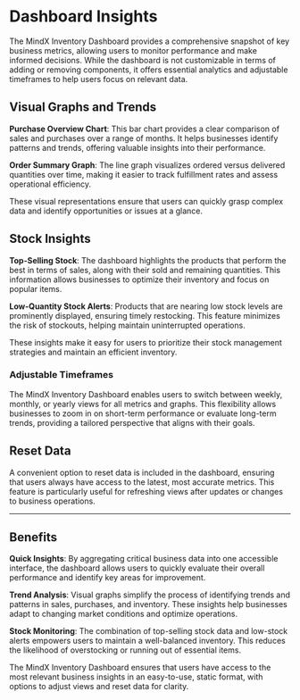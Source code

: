# **Dashboard Insights**

The MindX Inventory Dashboard provides a comprehensive snapshot of key business metrics, allowing users to monitor performance and make informed decisions. While the dashboard is not customizable in terms of adding or removing components, it offers essential analytics and adjustable timeframes to help users focus on relevant data.

## **Visual Graphs and Trends**

**Purchase Overview Chart**: This bar chart provides a clear comparison of sales and purchases over a range of months. It helps businesses identify patterns and trends, offering valuable insights into their performance.

**Order Summary Graph**: The line graph visualizes ordered versus delivered quantities over time, making it easier to track fulfillment rates and assess operational efficiency.

These visual representations ensure that users can quickly grasp complex data and identify opportunities or issues at a glance.

## **Stock Insights**

**Top-Selling Stock**: The dashboard highlights the products that perform the best in terms of sales, along with their sold and remaining quantities. This information allows businesses to optimize their inventory and focus on popular items.

**Low-Quantity Stock Alerts**: Products that are nearing low stock levels are prominently displayed, ensuring timely restocking. This feature minimizes the risk of stockouts, helping maintain uninterrupted operations.

These insights make it easy for users to prioritize their stock management strategies and maintain an efficient inventory.

### **Adjustable Timeframes**

The MindX Inventory Dashboard enables users to switch between weekly, monthly, or yearly views for all metrics and graphs. This flexibility allows businesses to zoom in on short-term performance or evaluate long-term trends, providing a tailored perspective that aligns with their goals.

## **Reset Data**

A convenient option to reset data is included in the dashboard, ensuring that users always have access to the latest, most accurate metrics. This feature is particularly useful for refreshing views after updates or changes to business operations.

---

## **Benefits**

**Quick Insights**: By aggregating critical business data into one accessible interface, the dashboard allows users to quickly evaluate their overall performance and identify key areas for improvement.

**Trend Analysis**: Visual graphs simplify the process of identifying trends and patterns in sales, purchases, and inventory. These insights help businesses adapt to changing market conditions and optimize operations.

**Stock Monitoring**: The combination of top-selling stock data and low-stock alerts empowers users to maintain a well-balanced inventory. This reduces the likelihood of overstocking or running out of essential items.

The MindX Inventory Dashboard ensures that users have access to the most relevant business insights in an easy-to-use, static format, with options to adjust views and reset data for clarity.
